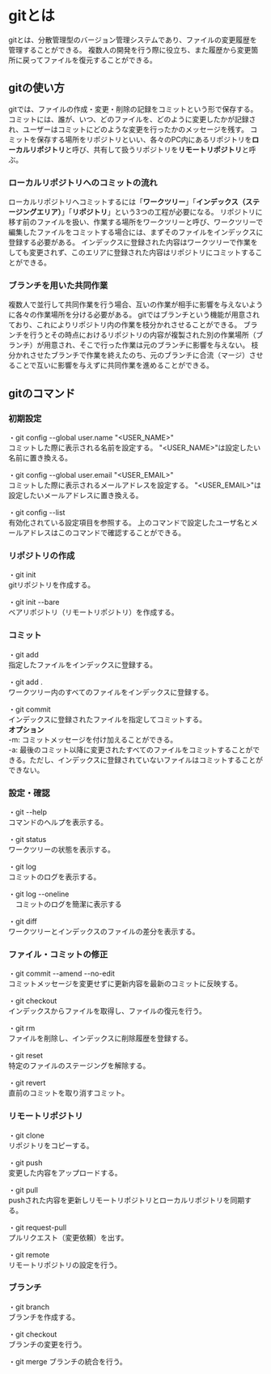 # gitとは
gitとは、分散管理型のバージョン管理システムであり、ファイルの変更履歴を管理することができる。
複数人の開発を行う際に役立ち、また履歴から変更箇所に戻ってファイルを復元することができる。

## gitの使い方
gitでは、ファイルの作成・変更・削除の記録をコミットという形で保存する。
コミットには、誰が、いつ、どのファイルを、どのように変更したかが記録され、ユーザーはコミットにどのような変更を行ったかのメッセージを残す。
コミットを保存する場所をリポジトリといい、各々のPC内にあるリポジトリを**ローカルリポジトリ**と呼び、共有して扱うリポジトリを**リモートリポジトリ**と呼ぶ。

### ローカルリポジトリへのコミットの流れ
ローカルリポジトリへコミットするには「**ワークツリー**」「**インデックス（ステージングエリア）**」「**リポジトリ**」という3つの工程が必要になる。
リポジトリに移す前のファイルを扱い、作業する場所をワークツリーと呼び、ワークツリーで編集したファイルをコミットする場合には、まずそのファイルをインデックスに登録する必要がある。
インデックスに登録された内容はワークツリーで作業をしても変更されず、このエリアに登録された内容はリポジトリにコミットすることができる。

### ブランチを用いた共同作業
複数人で並行して共同作業を行う場合、互いの作業が相手に影響を与えないように各々の作業場所を分ける必要がある。
gitではブランチという機能が用意されており、これによりリポジトリ内の作業を枝分かれさせることができる。
ブランチを行うとその時点におけるリポジトリの内容が複製された別の作業場所（ブランチ）が用意され、そこで行った作業は元のブランチに影響を与えない。
枝分かれさせたブランチで作業を終えたのち、元のブランチに合流（マージ）させることで互いに影響を与えずに共同作業を進めることができる。

## gitのコマンド
### 初期設定
・git config --global user.name "<USER_NAME>"\
  コミットした際に表示される名前を設定する。
  "<USER_NAME>"は設定したい名前に置き換える。

・git config --global user.email "<USER_EMAIL>"\
  コミットした際に表示されるメールアドレスを設定する。
  "<USER_EMAIL>"は設定したいメールアドレスに置き換える。

・git config --list\
  有効化されている設定項目を参照する。
  上のコマンドで設定したユーザ名とメールアドレスはこのコマンドで確認することができる。

### リポジトリの作成
・git init\
  gitリポジトリを作成する。

・git init --bare\
  ベアリポジトリ（リモートリポジトリ）を作成する。

### コミット
・git add\
  指定したファイルをインデックスに登録する。

・git add .\
  ワークツリー内のすべてのファイルをインデックスに登録する。

・git commit\
  インデックスに登録されたファイルを指定してコミットする。\
    **オプション**\
    -m: コミットメッセージを付け加えることができる。\
    -a: 最後のコミット以降に変更されたすべてのファイルをコミットすることができる。ただし、インデックスに登録されていないファイルはコミットすることができない。

### 設定・確認

・git --help\
  コマンドのヘルプを表示する。

・git status\
  ワークツリーの状態を表示する。

・git log\
  コミットのログを表示する。

・git log --oneline\
　コミットのログを簡潔に表示する

・git diff\
  ワークツリーとインデックスのファイルの差分を表示する。

### ファイル・コミットの修正

・git commit --amend --no-edit\
  コミットメッセージを変更せずに更新内容を最新のコミットに反映する。

・git checkout\
  インデックスからファイルを取得し、ファイルの復元を行う。

・git rm\
  ファイルを削除し、インデックスに削除履歴を登録する。

・git reset\
  特定のファイルのステージングを解除する。

・git revert\
  直前のコミットを取り消すコミット。

### リモートリポジトリ
・git clone\
  リポジトリをコピーする。

・git push\
  変更した内容をアップロードする。

・git pull\
  pushされた内容を更新しリモートリポジトリとローカルリポジトリを同期する。

・git request-pull\
  プルリクエスト（変更依頼）を出す。

・git remote\
  リモートリポジトリの設定を行う。

### ブランチ
・git branch\
  ブランチを作成する。

・git checkout\
  ブランチの変更を行う。

・git merge
  ブランチの統合を行う。
